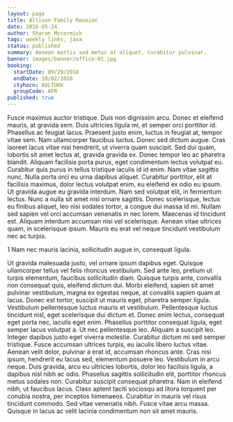 ```yaml
---
layout: page
title: Allison Family Reunion
date: 2016-05-24
author: Sharon Mccormick
tags: weekly links, java
status: published
summary: Aenean mattis sed metus at aliquet. Curabitur pulvinar.
banner: images/banner/office-01.jpg
booking:
  startDate: 09/29/2018
  endDate: 10/02/2018
  ctyhocn: AVLTUHX
  groupCode: AFR
published: true
---
```

Fusce maximus auctor tristique. Duis non dignissim arcu. Donec et eleifend mauris, at gravida sem. Duis ultricies ligula mi, et semper orci porttitor id. Phasellus ac feugiat lacus. Praesent justo enim, luctus in feugiat at, tempor vitae sem. Nam ullamcorper faucibus luctus. Donec sed dictum augue. Cras laoreet lacus vitae nisi hendrerit, ut viverra quam suscipit. Sed dui quam, lobortis sit amet lectus at, gravida gravida ex. Donec tempor leo ac pharetra blandit. Aliquam facilisis porta purus, eget condimentum lectus volutpat eu. Curabitur quis purus in tellus tristique iaculis id id enim. Nam vitae sagittis nunc.
Nulla porta orci eu urna dapibus aliquet. Curabitur porttitor, elit at facilisis maximus, dolor lectus volutpat enim, eu eleifend ex odio eu ipsum. Ut gravida augue eu gravida interdum. Nam sed volutpat elit, in fermentum lectus. Nunc a nulla sit amet nisl ornare sagittis. Donec scelerisque, lectus eu finibus aliquet, leo nisi sodales tortor, a congue dui massa id mi. Nullam sed sapien vel orci accumsan venenatis in nec lorem. Maecenas id tincidunt est. Aliquam interdum accumsan nisi vel scelerisque. Aenean vitae ultrices quam, in scelerisque ipsum. Mauris eu erat vel neque tincidunt vestibulum nec ac turpis.

1 Nam nec mauris lacinia, sollicitudin augue in, consequat ligula.

Ut gravida malesuada justo, vel ornare ipsum dapibus eget. Quisque ullamcorper tellus vel felis rhoncus vestibulum. Sed ante leo, pretium ut turpis elementum, faucibus sollicitudin diam. Quisque turpis ante, convallis non consequat quis, eleifend dictum dui. Morbi eleifend, sapien sit amet pulvinar vestibulum, magna ex egestas neque, at convallis sapien quam at lacus. Donec est tortor, suscipit ut mauris eget, pharetra semper ligula. Vestibulum pellentesque luctus mauris et vestibulum. Pellentesque luctus tincidunt nisl, eget scelerisque dui dictum et. Donec enim lectus, consequat eget porta nec, iaculis eget enim. Phasellus porttitor consequat ligula, eget semper lacus volutpat a. Ut nec pellentesque leo.
Aliquam a suscipit leo. Integer dapibus justo eget viverra molestie. Curabitur dictum mi sed semper tristique. Fusce accumsan ultrices turpis, eu iaculis libero luctus vitae. Aenean velit dolor, pulvinar a erat id, accumsan rhoncus ante. Cras nisi ipsum, hendrerit eu lacus sed, elementum posuere leo. Vestibulum in arcu neque. Duis gravida, arcu eu ultricies lobortis, dolor leo facilisis ligula, a dapibus nisl nibh ac odio. Phasellus sagittis sollicitudin elit, porttitor rhoncus metus sodales non. Curabitur suscipit consequat pharetra. Nam in eleifend nibh, ut faucibus lacus. Class aptent taciti sociosqu ad litora torquent per conubia nostra, per inceptos himenaeos. Curabitur in mauris vel risus tincidunt commodo. Sed vitae venenatis nibh. Fusce vitae arcu massa. Quisque in lacus ac velit lacinia condimentum non sit amet mauris.
